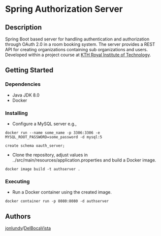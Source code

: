# Spring Authorization Server

## Description

Spring Boot based server for handling authentication and authorization through OAuth 2.0 in a room booking system. The server provides a REST API for creating organizations containing sub organizations and users. Developed within a project course at [KTH Royal Institute of Technology](https://www.kth.se/en).

## Getting Started

### Dependencies

* Java JDK 8.0
* Docker

### Installing

* Configure a MySQL server e.g.,
```
docker run --name some_name -p 3306:3306 -e MYSQL_ROOT_PASSWORD=some_password -d mysql:5
```
```
create schema oauth_server;
```

* Clone the repository, adjust values in ../src/main/resources/application.properties and build a Docker image.
```
docker image build -t authserver .
```

### Executing

* Run a Docker container using the created image.
```
docker container run -p 8080:8080 -d authserver
```

## Authors

[jonlundv](jonlundv@kth.se)/[DelBocaVista](https://github.com/DelBocaVista/)
